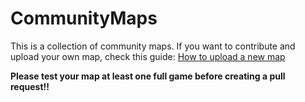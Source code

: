 # CommunityMaps

This is a collection of community maps. If you want to contribute and upload your own map, check this guide: [How to upload a new map](../../tree/howToUploadNewMap)

**Please test your map at least one full game before creating a pull request!!**
